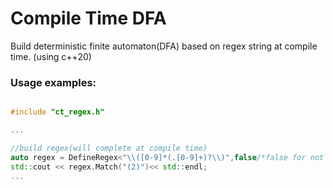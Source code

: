 # Compile Time DFA

Build deterministic finite automaton(DFA) based on regex string at compile time. (using c++20)


### Usage examples:
```cpp

#include "ct_regex.h"

...

//build regex(will complete at compile time)
auto regex = DefineRegex<"\\([0-9]*(.[0-9]+)?\\)",false/*false for not minimize*/>();
std::cout << regex.Match("(2)")<< std::endl;
...

```

